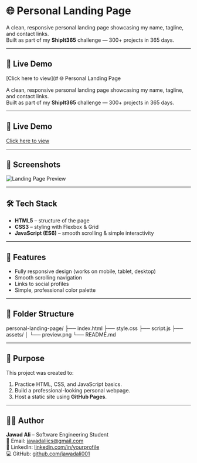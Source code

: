# 🌐 Personal Landing Page

A clean, responsive personal landing page showcasing my name, tagline, and contact links.  
Built as part of my **ShipIt365** challenge — 300+ projects in 365 days.

---

## 🚀 Live Demo
[Click here to view](# 🌐 Personal Landing Page

A clean, responsive personal landing page showcasing my name, tagline, and contact links.  
Built as part of my **ShipIt365** challenge — 300+ projects in 365 days.

---

## 🚀 Live Demo
[Click here to view](https://yourusername.github.io/personal-landing-page/)

---

## 📸 Screenshots
![Landing Page Preview](assets/preview.png)

---

## 🛠 Tech Stack
- **HTML5** – structure of the page  
- **CSS3** – styling with Flexbox & Grid  
- **JavaScript (ES6)** – smooth scrolling & simple interactivity

---

## 📖 Features
- Fully responsive design (works on mobile, tablet, desktop)  
- Smooth scrolling navigation  
- Links to social profiles  
- Simple, professional color palette  

---

## 📂 Folder Structure

personal-landing-page/
├── index.html
├── style.css
├── script.js
├── assets/
│ └── preview.png
└── README.md


---

## 🎯 Purpose
This project was created to:
1. Practice HTML, CSS, and JavaScript basics.  
2. Build a professional-looking personal webpage.  
3. Host a static site using **GitHub Pages**.

---

## 👨‍💻 Author
**Jawad Ali** – Software Engineering Student  
📧 Email: jawadaliics@gmail.com  
🔗 LinkedIn: [linkedin.com/in/yourprofile](#)  
💻 GitHub: [github.com/jawadali001](#)
